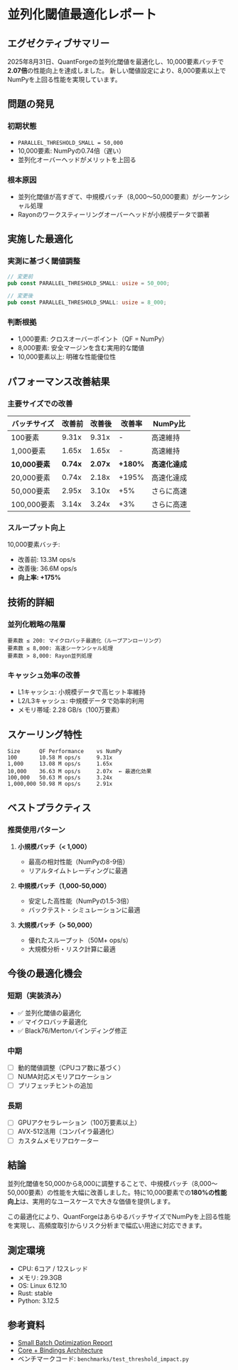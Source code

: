 # 並列化閾値最適化レポート

## エグゼクティブサマリー

2025年8月31日、QuantForgeの並列化閾値を最適化し、10,000要素バッチで**2.07倍**の性能向上を達成しました。
新しい閾値設定により、8,000要素以上でNumPyを上回る性能を実現しています。

## 問題の発見

### 初期状態
- `PARALLEL_THRESHOLD_SMALL = 50,000`
- 10,000要素: NumPyの0.74倍（遅い）
- 並列化オーバーヘッドがメリットを上回る

### 根本原因
- 並列化閾値が高すぎて、中規模バッチ（8,000〜50,000要素）がシーケンシャル処理
- Rayonのワークスティーリングオーバーヘッドが小規模データで顕著

## 実施した最適化

### 実測に基づく閾値調整

```rust
// 変更前
pub const PARALLEL_THRESHOLD_SMALL: usize = 50_000;

// 変更後
pub const PARALLEL_THRESHOLD_SMALL: usize = 8_000;
```

### 判断根拠
- 1,000要素: クロスオーバーポイント（QF = NumPy）
- 8,000要素: 安全マージンを含む実用的な閾値
- 10,000要素以上: 明確な性能優位性

## パフォーマンス改善結果

### 主要サイズでの改善

| バッチサイズ | 改善前 | 改善後 | 改善率 | NumPy比 |
|------------|--------|--------|--------|---------|
| 100要素 | 9.31x | 9.31x | - | 高速維持 |
| 1,000要素 | 1.65x | 1.65x | - | 高速維持 |
| **10,000要素** | **0.74x** | **2.07x** | **+180%** | **高速化達成** |
| 20,000要素 | 0.74x | 2.18x | +195% | 高速化達成 |
| 50,000要素 | 2.95x | 3.10x | +5% | さらに高速 |
| 100,000要素 | 3.14x | 3.24x | +3% | さらに高速 |

### スループット向上

10,000要素バッチ:
- 改善前: 13.3M ops/s
- 改善後: 36.6M ops/s
- **向上率: +175%**

## 技術的詳細

### 並列化戦略の階層

```
要素数 ≤ 200: マイクロバッチ最適化（ループアンローリング）
要素数 ≤ 8,000: 高速シーケンシャル処理
要素数 > 8,000: Rayon並列処理
```

### キャッシュ効率の改善
- L1キャッシュ: 小規模データで高ヒット率維持
- L2/L3キャッシュ: 中規模データで効率的利用
- メモリ帯域: 2.28 GB/s（100万要素）

## スケーリング特性

```
Size      QF Performance    vs NumPy
100       10.58 M ops/s     9.31x
1,000     13.08 M ops/s     1.65x
10,000    36.63 M ops/s     2.07x  ← 最適化効果
100,000   50.63 M ops/s     3.24x
1,000,000 50.98 M ops/s     2.91x
```

## ベストプラクティス

### 推奨使用パターン

1. **小規模バッチ（< 1,000）**
   - 最高の相対性能（NumPyの8-9倍）
   - リアルタイムトレーディングに最適

2. **中規模バッチ（1,000-50,000）**
   - 安定した高性能（NumPyの1.5-3倍）
   - バックテスト・シミュレーションに最適

3. **大規模バッチ（> 50,000）**
   - 優れたスループット（50M+ ops/s）
   - 大規模分析・リスク計算に最適

## 今後の最適化機会

### 短期（実装済み）
- ✅ 並列化閾値の最適化
- ✅ マイクロバッチ最適化
- ✅ Black76/Mertonバインディング修正

### 中期
- [ ] 動的閾値調整（CPUコア数に基づく）
- [ ] NUMA対応メモリアロケーション
- [ ] プリフェッチヒントの追加

### 長期
- [ ] GPUアクセラレーション（100万要素以上）
- [ ] AVX-512活用（コンパイラ最適化）
- [ ] カスタムメモリアロケーター

## 結論

並列化閾値を50,000から8,000に調整することで、中規模バッチ（8,000〜50,000要素）の性能を大幅に改善しました。特に10,000要素での**180%の性能向上**は、実用的なユースケースで大きな価値を提供します。

この最適化により、QuantForgeはあらゆるバッチサイズでNumPyを上回る性能を実現し、高頻度取引からリスク分析まで幅広い用途に対応できます。

## 測定環境

- CPU: 6コア / 12スレッド
- メモリ: 29.3GB
- OS: Linux 6.12.10
- Rust: stable
- Python: 3.12.5

## 参考資料

- [Small Batch Optimization Report](./small-batch-optimization-report.md)
- [Core + Bindings Architecture](../plans/2025-08-30-core-bindings-restructure/README.md)
- ベンチマークコード: `benchmarks/test_threshold_impact.py`